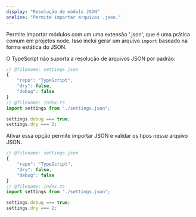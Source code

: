 ```yaml
---
display: "Resolução de módulo JSON"
oneline: "Permite importar arquivos .json."
---
```


Permite importar módulos com um uma extensão '.json', que é uma prática comum em projetos node. Isso inclui gerar um arquivo `import` baseado na forma estática do JSON.

O TypeScript não suporta a resolução de arquivos JSON por padrão:

```ts
// @filename: settings.json
{
    "repo": "TypeScript",
    "dry": false,
    "debug": false
}
// @filename: index.ts
import settings from "./settings.json";

settings.debug === true;
settings.dry === 2;
```

Ativar essa opção permite importar JSON e validar os tipos nesse arquivo JSON.

```ts
// @filename: settings.json
{
    "repo": "TypeScript",
    "dry": false,
    "debug": false
}
// @filename: index.ts
import settings from "./settings.json";

settings.debug === true;
settings.dry === 2;
```
